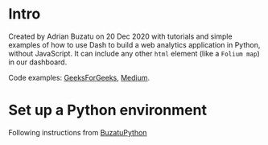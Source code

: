 # Intro

Created by Adrian Buzatu on 20 Dec 2020 with tutorials and simple examples of how to use Dash to build a web analytics application in Python, without JavaScript. It can include any other `html` element (like a `Folium map`) in our dashboard. 

Code examples: [GeeksForGeeks](https://www.geeksforgeeks.org/introduction-to-dash-in-python/), [Medium](https://medium.com/@shachiakyaagba_41915/integrating-folium-with-dash-5338604e7c56).

# Set up a Python environment

Following instructions from [BuzatuPython](https://github.com/abuzatu/BuzatuPython/blob/master/README.md)

# 